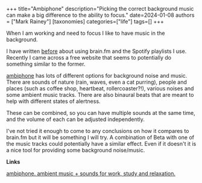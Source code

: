 +++
title="Ambiphone"
description="Picking the correct background music can make a big difference to the ability to focus."
date=2024-01-08
authors = ["Mark Rainey"]
[taxonomies]
categories=["life"]
tags=[]
+++

When I am working and need to focus I like to have music in the background.

<!-- more -->

I have written [before](@/posts/musicToFocus.md) about using brain.fm and the Spotify playlists I use. Recently I came across a free website that seems to potentially do something similar to the former.

[ambiphone](https://ambiph.one) has lots of different options for background noise and music. There are sounds of nature (rain, waves, even a cat purring), people and places (such as coffee shop, heartbeat, rollercoaster?!), various noises and some ambient music tracks. There are also binaural beats that are meant to help with different states of alertness.

These can be combined, so you can have multiple sounds at the same time, and the volume of each can be adjusted independently.

I've not tried it enough to come to any conclusions on how it compares to brain.fm but it will be something I will try. A combination of Beta with one of the music tracks could potentially have a similar effect. Even if it doesn't it is a nice tool for providing some background noise/music.

__Links__

[ambiphone. ambient music + sounds for work, study and relaxation.](https://ambiph.one)
